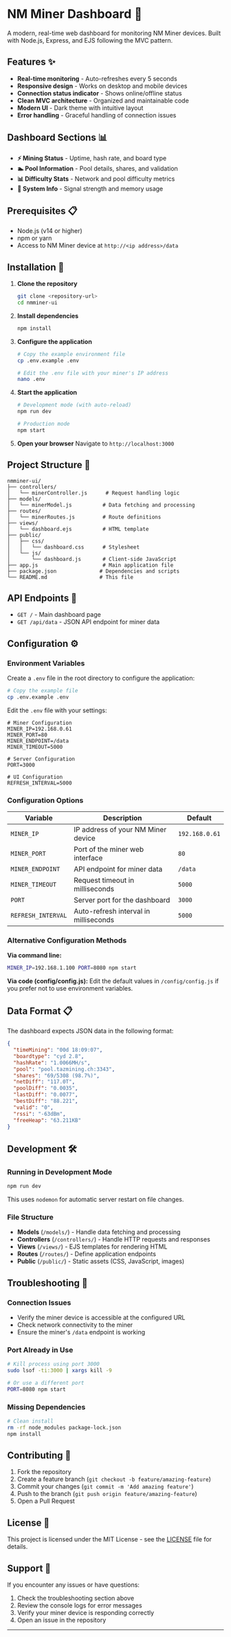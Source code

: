 # NM Miner Dashboard 🔧

A modern, real-time web dashboard for monitoring NM Miner devices. Built with Node.js, Express, and EJS following the MVC pattern.

## Features ✨

- **Real-time monitoring** - Auto-refreshes every 5 seconds
- **Responsive design** - Works on desktop and mobile devices
- **Connection status indicator** - Shows online/offline status
- **Clean MVC architecture** - Organized and maintainable code
- **Modern UI** - Dark theme with intuitive layout
- **Error handling** - Graceful handling of connection issues

## Dashboard Sections 📊

- **⚡ Mining Status** - Uptime, hash rate, and board type
- **🏊 Pool Information** - Pool details, shares, and validation
- **📊 Difficulty Stats** - Network and pool difficulty metrics
- **📡 System Info** - Signal strength and memory usage

## Prerequisites 📋

- Node.js (v14 or higher)
- npm or yarn
- Access to NM Miner device at `http://<ip address>/data`

## Installation 🚀

1. **Clone the repository**
   ```bash
   git clone <repository-url>
   cd nmminer-ui
   ```

2. **Install dependencies**
   ```bash
   npm install
   ```

3. **Configure the application**
   ```bash
   # Copy the example environment file
   cp .env.example .env
   
   # Edit the .env file with your miner's IP address
   nano .env
   ```

4. **Start the application**
   ```bash
   # Development mode (with auto-reload)
   npm run dev
   
   # Production mode
   npm start
   ```

5. **Open your browser**
   Navigate to `http://localhost:3000`

## Project Structure 📁

```
nmminer-ui/
├── controllers/
│   └── minerController.js      # Request handling logic
├── models/
│   └── minerModel.js          # Data fetching and processing
├── routes/
│   └── minerRoutes.js         # Route definitions
├── views/
│   └── dashboard.ejs          # HTML template
├── public/
│   ├── css/
│   │   └── dashboard.css      # Stylesheet
│   └── js/
│       └── dashboard.js       # Client-side JavaScript
├── app.js                     # Main application file
├── package.json              # Dependencies and scripts
└── README.md                 # This file
```

## API Endpoints 🔌

- `GET /` - Main dashboard page
- `GET /api/data` - JSON API endpoint for miner data

## Configuration ⚙️

### Environment Variables
Create a `.env` file in the root directory to configure the application:

```bash
# Copy the example file
cp .env.example .env
```

Edit the `.env` file with your settings:

```env
# Miner Configuration
MINER_IP=192.168.0.61
MINER_PORT=80
MINER_ENDPOINT=/data
MINER_TIMEOUT=5000

# Server Configuration
PORT=3000

# UI Configuration
REFRESH_INTERVAL=5000
```

### Configuration Options

| Variable | Description | Default |
|----------|-------------|---------|
| `MINER_IP` | IP address of your NM Miner device | `192.168.0.61` |
| `MINER_PORT` | Port of the miner web interface | `80` |
| `MINER_ENDPOINT` | API endpoint for miner data | `/data` |
| `MINER_TIMEOUT` | Request timeout in milliseconds | `5000` |
| `PORT` | Server port for the dashboard | `3000` |
| `REFRESH_INTERVAL` | Auto-refresh interval in milliseconds | `5000` |

### Alternative Configuration Methods

**Via command line:**
```bash
MINER_IP=192.168.1.100 PORT=8080 npm start
```

**Via code (config/config.js):**
Edit the default values in `/config/config.js` if you prefer not to use environment variables.

## Data Format 📋

The dashboard expects JSON data in the following format:

```json
{
  "timeMining": "00d 18:09:07",
  "boardtype": "cyd 2.8",
  "hashRate": "1.0066MH/s",
  "pool": "pool.tazmining.ch:3343",
  "shares": "69/5308 (98.7%)",
  "netDiff": "117.0T",
  "poolDiff": "0.0035",
  "lastDiff": "0.0077",
  "bestDiff": "88.221",
  "valid": "0",
  "rssi": "-63dBm",
  "freeHeap": "63.211KB"
}
```

## Development 🛠️

### Running in Development Mode
```bash
npm run dev
```
This uses `nodemon` for automatic server restart on file changes.

### File Structure
- **Models** (`/models/`) - Handle data fetching and processing
- **Controllers** (`/controllers/`) - Handle HTTP requests and responses
- **Views** (`/views/`) - EJS templates for rendering HTML
- **Routes** (`/routes/`) - Define application endpoints
- **Public** (`/public/`) - Static assets (CSS, JavaScript, images)

## Troubleshooting 🔧

### Connection Issues
- Verify the miner device is accessible at the configured URL
- Check network connectivity to the miner
- Ensure the miner's `/data` endpoint is working

### Port Already in Use
```bash
# Kill process using port 3000
sudo lsof -ti:3000 | xargs kill -9

# Or use a different port
PORT=8080 npm start
```

### Missing Dependencies
```bash
# Clean install
rm -rf node_modules package-lock.json
npm install
```

## Contributing 🤝

1. Fork the repository
2. Create a feature branch (`git checkout -b feature/amazing-feature`)
3. Commit your changes (`git commit -m 'Add amazing feature'`)
4. Push to the branch (`git push origin feature/amazing-feature`)
5. Open a Pull Request

## License 📄

This project is licensed under the MIT License - see the [LICENSE](LICENSE) file for details.

## Support 💬

If you encounter any issues or have questions:

1. Check the troubleshooting section above
2. Review the console logs for error messages
3. Verify your miner device is responding correctly
4. Open an issue in the repository

---
